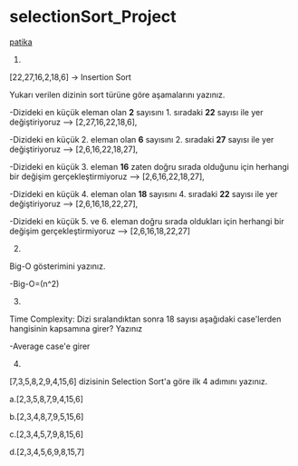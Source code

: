# selectionSort_Project


<a href='https://www.patika.dev/'>patika</a>

1.
[22,27,16,2,18,6] -> Insertion Sort

Yukarı verilen dizinin sort türüne göre aşamalarını yazınız.

-Dizideki en küçük eleman olan **2** sayısını 1. sıradaki **22** sayısı ile yer değiştiriyoruz 			            --> [2,27,16,22,18,6],

-Dizideki en küçük 2. eleman olan **6** sayısını 2. sıradaki **27** sayısı ile yer değiştiriyoruz               --> [2,6,16,22,18,27],

-Dizideki en küçük 3. eleman **16** zaten doğru sırada olduğunu için herhangi bir değişim gerçekleştirmiyoruz	  --> [2,6,16,22,18,27],

-Dizideki en küçük 4. eleman olan **18** sayısını  4. sıradaki **22** sayısı ile yer değiştiriyoruz             --> [2,6,16,18,22,27], 

-Dizideki en küçük 5. ve 6. eleman doğru sırada oldukları için herhangi bir değişim gerçekleştirmiyoruz         --> [2,6,16,18,22,27]

2.
Big-O gösterimini yazınız.

-Big-O=(n^2)

3.
Time Complexity: Dizi sıralandıktan sonra 18 sayısı aşağıdaki case'lerden hangisinin kapsamına girer? Yazınız

-Average case'e girer

4.
[7,3,5,8,2,9,4,15,6] dizisinin Selection Sort'a göre ilk 4 adımını yazınız.

a.[2,3,5,8,7,9,4,15,6]

b.[2,3,4,8,7,9,5,15,6]

c.[2,3,4,5,7,9,8,15,6]

d.[2,3,4,5,6,9,8,15,7]
